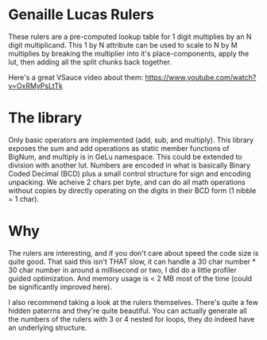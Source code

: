 
# Genaille Lucas Rulers
These rulers are a pre-computed lookup table for 1 digit multiplies by an N digit multiplicand. This 1 by N attribute can be used
to scale to N by M multiplies by breaking the multiplier into it's place-components, apply the lut, then adding all the split chunks 
back together. 

Here's a great VSauce video about them: https://www.youtube.com/watch?v=OxRMyPsLtTk

# The library
Only basic operators are implemented (add, sub, and multiply). This library exposes the sum and add operations as static member functions of BigNum, and multiply is in GeLu namespace. This could be extended to division with another lut. Numbers are encoded in what is basically Binary Coded Decimal (BCD) plus a small control structure for sign and encoding unpacking. We acheive 2 chars per byte, and can do all math operations without copies by directly operating on the digits in their BCD form (1 nibble = 1 char). 

# Why
The rulers are interesting, and if you don't care about speed the code size is quite good. That said this isn't THAT slow, it
can handle a 30 char number * 30 char number in around a millisecond or two, I did do a little profiler guided optimization. And memory usage is < 2 MB most of the time (could be significantly improved here).

I also recommend taking a look at the rulers themselves. There's quite a few hidden paterrns and they're quite beautiful. You can actually generate all the numbers of the rulers with 3 or 4 nested for loops, they do indeed have an underlying structure.

